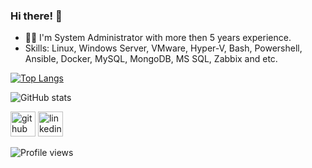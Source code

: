 ### Hi there! 👋

- 👨‍💻 I'm System Administrator with more then 5 years experience.
- Skills: Linux, Windows Server, VMware, Hyper-V, Bash, Powershell, Ansible, Docker, MySQL, MongoDB, MS SQL, Zabbix and etc.

[![Top Langs](https://github-readme-stats.vercel.app/api/top-langs/?username=arma2ra)](https://github.com/anuraghazra/github-readme-stats)

![GitHub stats](https://github-readme-stats.vercel.app/api?username=arma2ra&show_icons=true)

[<img src='https://cdn.jsdelivr.net/npm/simple-icons@3.0.1/icons/github.svg' alt='github' height='40'>](https://github.com/arma2ra)  [<img src='https://cdn.jsdelivr.net/npm/simple-icons@3.0.1/icons/linkedin.svg' alt='linkedin' height='40'>](https://www.linkedin.com/in/alexei-drozd/) 

![Profile views](https://gpvc.arturio.dev/arma2ra)
